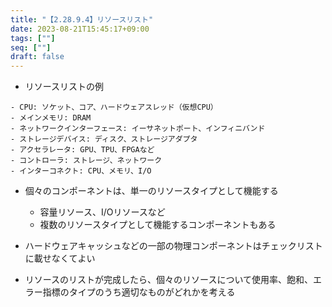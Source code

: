 ```yaml
---
title: "【2.28.9.4】リソースリスト"
date: 2023-08-21T15:45:17+09:00
tags: [""]
seq: [""]
draft: false
---
```


- リソースリストの例

```
- CPU: ソケット、コア、ハードウェアスレッド（仮想CPU）
- メインメモリ: DRAM
- ネットワークインターフェース: イーサネットポート、インフィニバンド
- ストレージデバイス: ディスク、ストレージアダプタ
- アクセラレータ: GPU、TPU、FPGAなど
- コントローラ: ストレージ、ネットワーク
- インターコネクト: CPU、メモリ、I/O
```

- 個々のコンポーネントは、単一のリソースタイプとして機能する
  - 容量リソース、I/Oリソースなど
  - 複数のリソースタイプとして機能するコンポーネントもある
- ハードウェアキャッシュなどの一部の物理コンポーネントはチェックリストに載せなくてよい

- リソースのリストが完成したら、個々のリソースについて使用率、飽和、エラー指標のタイプのうち適切なものがどれかを考える